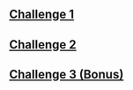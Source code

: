 <!DOCTYPE html>
<html>
    <head>
        <meta charset="utf-8">
        <title>Intro To Hacking</title>
    </head>
    <body>
        <h2><p><a href="Challenage-1/">Challenge 1</a></p></h2>
        <h2><p><a href="Challenge-2/">Challenge 2</a></p></h2>
        <h2><p><a href="iDoor/">Challenge 3 (Bonus)</a></p></h2>
    </body>
</html>

